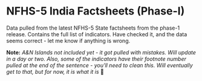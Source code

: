 # NFHS-5 India Factsheets (Phase-I)

Data pulled from the latest NFHS-5 State factsheets from the phase-1 release. Contains the full list of indicators. Have checked it, and the data seems correct - let me know if anything is wrong.

**Note:** *A&N Islands not included yet - it got pulled with mistakes. Will update in a day or two. Also, some of the indicators have their footnote number pulled at the end of the sentence - you'll need to clean this. Will eventually get to that, but for now, it is what it is* :slightly_frowning_face:
